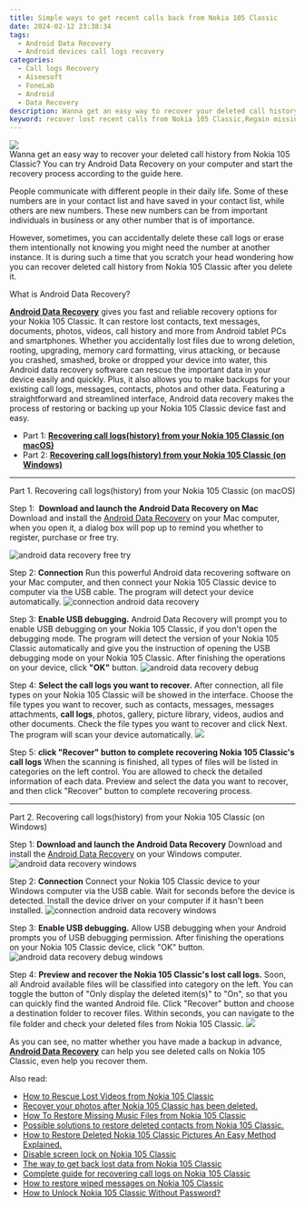 ```yaml
---
title: Simple ways to get recent calls back from Nokia 105 Classic
date: 2024-02-12 23:38:34
tags: 
  - Android Data Recovery
  - Android devices call logs recovery
categories: 
  - Call logs Recovery
  - Aiseesoft
  - FoneLab
  - Android
  - Data Recovery
description: Wanna get an easy way to recover your deleted call history from Nokia 105 Classic? You can try Android Data Recovery on your computer and start the recovery process according to the guide here.
keyword: recover lost recent calls from Nokia 105 Classic,Regain missing call history on Nokia 105 Classic,restore deleted call history on Nokia 105 Classic,save erased call logs on Nokia 105 Classic,Nokia 105 Classic call logs retrieval,undelete call numbers from Nokia 105 Classic,how to restore your files from Nokia 105 Classic,deletes call history of Nokia 105 Classic,Nokia 105 Classic call history disappeared,does the Nokia 105 Classic have a backup for deleted call history,how to recover call history Nokia 105 Classic,Nokia 105 Classic issues with call history deleted
---
```


<img src="https://img0mobiles.techidaily.com/images/best-assets/devices/nokia/nokia-105-classic/1.jpg" class="atpl-imgstyle"  />

<div class="atpl-content atpl-for-fonelab-android recover-call-logs">

<div class="atpl-post-description-part-1">
Wanna get an easy way to recover your deleted call history from Nokia 105 Classic? You can try Android Data Recovery on your computer and start the recovery process according to the guide here.
</div>



<div class="atpl-post-description-part-2">
<div class="tpl-content-sub-paragraph-normal">
  <p>
    People communicate with different people in their daily life. Some of these numbers are in your contact list and have saved in your contact list, while others are new numbers. These new numbers can be from important individuals in business or any other number that is of importance.
  </p>
</div>

<div class="tpl-content-sub-paragraph-normal">
  <p>
    However, sometimes, you can accidentally delete these call logs or erase them intentionally not knowing you might need the number at another instance. It is during such a time that you scratch your head wondering how you can recover deleted call history from Nokia 105 Classic after you delete it.
  </p>
</div>
</div>

<div class="atpl-post-description-part-3">
<div class="tpl-content-sub-paragraph-title">
    What is Android Data Recovery?
</div>
<div class="tpl-content-sub-paragraph-content">
  <p>
  <a href="https://tools.techidaily.com/aiseesoft-android-data-recovery/" target="_blank" rel="noopener"><strong>Android Data Recovery</strong></a> gives you fast and reliable recovery options for your Nokia 105 Classic. It can restore lost contacts, text messages, documents, photos, videos, call history and more from Android tablet PCs and smartphones. Whether you accidentally lost files due to wrong deletion, rooting, upgrading, memory card formatting, virus attacking, or because you crashed, smashed, broke or dropped your device into water, this Android data recovery software can rescue the important data in your device easily and quickly. Plus, it also allows you to make backups for your existing call logs, messages, contacts, photos and other data. Featuring a straightforward and streamlined interface, Android data recovery makes the process of restoring or backing up your  Nokia 105 Classic device fast and easy.
  </p>
</div>
</div>

<ul>
  <li>Part 1: <strong><a href="#p1"> Recovering call logs(history) from your Nokia 105 Classic  (on macOS)</a></strong></li>
  <li>Part 2: <strong><a href="#p2"> Recovering call logs(history) from your Nokia 105 Classic  (on Windows)</a></strong></li>
</ul>


<!-- Part 1 -->
<a id="p1" name="p1" ></a><hr>

<div>
  <span class="atpl-step-part-style">Part 1. Recovering call logs(history) from your Nokia 105 Classic (on macOS)</span>
</div>

<span class="atpl-stepstyle-a"><span>Step 1: </span></span> <strong>Download and launch the Android Data Recovery on Mac</strong>
Download and install the <a href="https://tools.techidaily.com/aiseesoft-android-data-recovery/" target="_blank" rel="noopener">Android Data Recovery</a> on your Mac computer, when you open it, a dialog box will pop up to remind you whether to register, purchase or free try.

<img src="https://tools.techidaily.com/images/apps/aiseesoft/android-data-recovery/mac-free-try.png" class="atpl-imgstyle" alt="android data recovery free try" />

<span class="atpl-stepstyle-a"><span>Step 2: </span></span> <strong>Connection</strong>
Run this powerful Android data recovering software on your Mac computer, and then connect your Nokia 105 Classic device to computer via the USB cable. The program will detect your device automatically.
<img src="https://tools.techidaily.com/images/apps/aiseesoft/android-data-recovery/mac-connection-interface.jpg" class="atpl-imgstyle" alt="connection android data recovery" />

<span class="atpl-stepstyle-a"><span>Step 3: </span></span> <strong>Enable USB debugging.</strong>
Android Data Recovery will prompt you to enable USB debugging on your Nokia 105 Classic, if you don't open the debugging mode. The program will detect the version of your Nokia 105 Classic automatically and give you the instruction of opening the USB debugging mode on your Nokia 105 Classic. After finishing the operations on your device, click <strong>"OK"</strong> button.
<img src="https://tools.techidaily.com/images/apps/aiseesoft/android-data-recovery/mac-android-usb-debug.jpg"  class="atpl-imgstyle" alt="android data recovery debug" />

<span class="atpl-stepstyle-a"><span>Step 4: </span></span> <strong>Select the call logs you want to recover.</strong>
After connection, all file types on your Nokia 105 Classic will be showed in the interface. Choose the file types you want to recover, such as contacts, messages, messages attachments, <b>call logs</b>, photos, gallery, picture library, videos, audios and other documents. Check the file types you want to recover and click Next. The program will scan your device automatically.
<img src="https://tools.techidaily.com/images/apps/aiseesoft/android-data-recovery/mac-choose-type-call-logs.jpg" class="atpl-imgstyle"  />

<span class="atpl-stepstyle-a"><span>Step 5: </span></span> <strong>click "Recover" button to  complete recovering Nokia 105 Classic's call logs</strong>
When the scanning is finished, all types of files will be listed in categories on the left control. You are allowed to check the detailed information of each data. Preview and select the data you want to recover, and then click "Recover" button to complete recovering process.


<a id="p2" name="p2"></a><hr>

<!-- Part 2 -->
<div>
  <span class="atpl-step-part-style">Part 2. Recovering call logs(history) from your Nokia 105 Classic (on Windows)</span>
</div>

<span class="atpl-stepstyle-a"><span>Step 1: </span></span> <strong>Download and launch the Android Data Recovery</strong>
Download and install the <a href="https://tools.techidaily.com/aiseesoft-android-data-recovery/" target="_blank" rel="noopener">Android Data Recovery</a> on your Windows computer.
<img src="https://tools.techidaily.com/images/apps/aiseesoft/android-data-recovery/win-start-interface.png"  class="atpl-imgstyle" alt="android data recovery windows" />

<span class="atpl-stepstyle-a"><span>Step 2: </span></span> <strong>Connection</strong>
Connect your Nokia 105 Classic device to your Windows computer via the USB cable. Wait for seconds before the device is detected. Install the device driver on your computer if it hasn't been installed.
<img src="https://tools.techidaily.com/images/apps/aiseesoft/android-data-recovery/win-connection-interface.png" class="atpl-imgstyle" alt="connection android data recovery windows" />

<span class="atpl-stepstyle-a"><span>Step 3: </span></span> <strong>Enable USB debugging.</strong>
Allow USB debugging when your Android prompts you of USB debugging permission. After finishing the operations on your Nokia 105 Classic device, click "OK" button.
<img src="https://tools.techidaily.com/images/apps/aiseesoft/android-data-recovery/win-android-usb-debug.png" class="atpl-imgstyle" alt="android data recovery debug windows" />

<span class="atpl-stepstyle-a"><span>Step 4: </span></span> <strong>Preview and recover the Nokia 105 Classic's lost call logs.</strong>
Soon, all Android available files will be classified into category on the left. You can toggle the button of "Only display the deleted item(s)" to "On", so that you can quickly find the wanted Android file. Click "Recover" button and choose a destination folder to recover files. Within seconds, you can navigate to the file folder and check your deleted files from Nokia 105 Classic.
<img src="https://tools.techidaily.com/images/apps/aiseesoft/android-data-recovery/win-recover-call-logs.png" class="atpl-imgstyle"  />

<div class="atpl-post-description-part-4">
<div class="tpl-content-sub-paragraph-normal">
    <p>
        As you can see, no matter whether you have made a backup in advance, <a href="https://tools.techidaily.com/aiseesoft-android-data-recovery/" target="_blank" rel="noopener"><strong>Android Data Recovery</strong></a> can help you see deleted calls on Nokia 105 Classic, even help you recover them.
    </p>
</div>
</div>

<ins class="adsbygoogle"
     style="display:block"
     data-ad-client="ca-pub-7571918770474297"
     data-ad-slot="8358498916"
     data-ad-format="auto"
     data-full-width-responsive="true"></ins>

<span class="atpl-alsoreadstyle">Also read:</span>
<div><ul>
<li><a href="/how-to-rescue-lost-videos-from-nokia-105-classic-by-fonelab-android-recover-video/" target="_blank" rel="noopener"><u>How to Rescue Lost Videos from Nokia 105 Classic</u></a></li>
<li><a href="/recover-your-photos-after-nokia-105-classic-has-been-deleted-by-fonelab-android-recover-photos/" target="_blank" rel="noopener"><u>Recover your photos after Nokia 105 Classic has been deleted.</u></a></li>
<li><a href="/how-to-restore-missing-music-files-from-nokia-105-classic-by-fonelab-android-recover-music/" target="_blank" rel="noopener"><u>How To  Restore Missing Music Files from Nokia 105 Classic</u></a></li>
<li><a href="/possible-solutions-to-restore-deleted-contacts-from-nokia-105-classic-by-fonelab-android-recover-contacts/" target="_blank" rel="noopener"><u>Possible solutions to restore deleted contacts from Nokia 105 Classic.</u></a></li>
<li><a href="/how-to-restore-deleted-nokia-105-classic-pictures-an-easy-method-explained-by-fonelab-android-recover-pictures/" target="_blank" rel="noopener"><u>How to Restore Deleted Nokia 105 Classic Pictures  An Easy Method Explained.</u></a></li>
<li><a href="/disable-screen-lock-on-nokia-105-classic-by-drfone-android-unlock-android-unlock/" target="_blank" rel="noopener"><u>Disable screen lock on Nokia 105 Classic</u></a></li>
<li><a href="/the-way-to-get-back-lost-data-from-nokia-105-classic-by-fonelab-android-recover-data/" target="_blank" rel="noopener"><u>The way to get back lost data from Nokia 105 Classic</u></a></li>
<li><a href="/complete-guide-for-recovering-call-logs-on-nokia-105-classic-by-fonelab-android-recover-call-logs/" target="_blank" rel="noopener"><u>Complete guide for recovering call logs on Nokia 105 Classic</u></a></li>
<li><a href="/how-to-restore-wiped-messages-on-nokia-105-classic-by-fonelab-android-recover-messages/" target="_blank" rel="noopener"><u>How to restore wiped messages on Nokia 105 Classic</u></a></li>
<li><a href="/how-to-unlock-nokia-105-classic-without-password-by-drfone-android-unlock-android-unlock/" target="_blank" rel="noopener"><u>How to Unlock Nokia 105 Classic Without Password?</u></a></li>
</ul></div>

</div>
